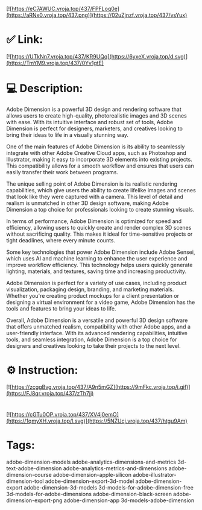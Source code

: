 [![https://eC7AWUC.vroja.top/437/FPFLoq0e](https://aRNx0.vroja.top/437.png)](https://02uZjnzf.vroja.top/437/vsYux)
# ✅ Link:
[![https://UTkNn7.vroja.top/437/KR9UQq](https://6yxeX.vroja.top/d.svg)](https://TmYM9.vroja.top/437/0Yv1gtE)
# 💻 Description:
Adobe Dimension is a powerful 3D design and rendering software that allows users to create high-quality, photorealistic images and 3D scenes with ease. With its intuitive interface and robust set of tools, Adobe Dimension is perfect for designers, marketers, and creatives looking to bring their ideas to life in a visually stunning way.

One of the main features of Adobe Dimension is its ability to seamlessly integrate with other Adobe Creative Cloud apps, such as Photoshop and Illustrator, making it easy to incorporate 3D elements into existing projects. This compatibility allows for a smooth workflow and ensures that users can easily transfer their work between programs.

The unique selling point of Adobe Dimension is its realistic rendering capabilities, which give users the ability to create lifelike images and scenes that look like they were captured with a camera. This level of detail and realism is unmatched in other 3D design software, making Adobe Dimension a top choice for professionals looking to create stunning visuals.

In terms of performance, Adobe Dimension is optimized for speed and efficiency, allowing users to quickly create and render complex 3D scenes without sacrificing quality. This makes it ideal for time-sensitive projects or tight deadlines, where every minute counts.

Some key technologies that power Adobe Dimension include Adobe Sensei, which uses AI and machine learning to enhance the user experience and improve workflow efficiency. This technology helps users quickly generate lighting, materials, and textures, saving time and increasing productivity.

Adobe Dimension is perfect for a variety of use cases, including product visualization, packaging design, branding, and marketing materials. Whether you're creating product mockups for a client presentation or designing a virtual environment for a video game, Adobe Dimension has the tools and features to bring your ideas to life.

Overall, Adobe Dimension is a versatile and powerful 3D design software that offers unmatched realism, compatibility with other Adobe apps, and a user-friendly interface. With its advanced rendering capabilities, intuitive tools, and seamless integration, Adobe Dimension is a top choice for designers and creatives looking to take their projects to the next level.

# ⚙️ Instruction:
[![https://zcggBvg.vroja.top/437/A9n5mGZ](https://9mFkc.vroja.top/i.gif)](https://FJ8qr.vroja.top/437/zTh7jj)
#
[![https://cGTu0OP.vroja.top/437/XV4j0emO](https://1qmyXH.vroja.top/l.svg)](https://5NZUcj.vroja.top/437/htgu9Am)
# Tags:
adobe-dimension-models adobe-analytics-dimensions-and-metrics 3d-text-adobe-dimension adobe-analytics-metrics-and-dimensions adobe-dimension-course adobe-dimension-apple-silicon adobe-illustrator-dimension-tool adobe-dimension-export-3d-model adobe-dimension-export adobe-dimension-3d-models 3d-models-for-adobe-dimension-free 3d-models-for-adobe-dimensions adobe-dimension-black-screen adobe-dimension-export-png adobe-dimension-app 3d-models-adobe-dimension





